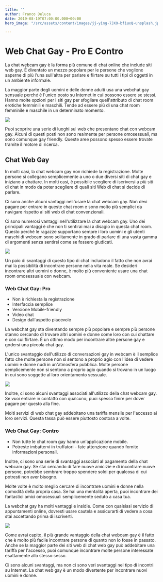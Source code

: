 ```yaml
---
title: ''
author: Franco Deluca
date: 2019-08-19T07:00:00.000+00:00
hero_image: "/src/assets/content/images/jj-ying-7JX0-bfiuxQ-unsplash.jpg"

---
```

# **Web Chat Gay - Pro E Contro**

La chat webcam gay è la forma più comune di chat online che include siti web gay. È diventato un mezzo popolare per le persone che vogliono saperne di più l'una sull'altra per parlare e flirtare su tutti i tipi di oggetti in un ambiente informale.

La maggior parte degli uomini e delle donne adulti usa una webchat gay sensuale perché è l'unico posto su Internet in cui possono essere se stessi. Hanno molte opzioni per i siti gay per sfogliare quell'attributo di chat room erotiche femminili e maschili. Tende ad essere più di una chat room femminile e maschile in un determinato momento.

![](/src/assets/content/images/tumblr_90d9a82f343bc16fac33eceb88cf88b2_5550fc81_640.jpg)

Puoi scoprire una serie di luoghi sul web che presentano chat con webcam gay. Alcuni di questi posti non sono realmente per persone omosessuali, ma sono comunque gay friendly. Queste aree possono spesso essere trovate tramite il motore di ricerca.

## Chat Web Gay 

In molti casi, la chat webcam gay non richiede la registrazione. Molte persone si collegano semplicemente a uno o due diversi siti di chat gay e iniziano a chattare. In molti casi, è possibile scegliere di iscriversi a più siti di chat in modo da poter scegliere di quali siti Web di chat si decide di parlare.

Ci sono anche alcuni vantaggi nell'usare la chat webcam gay. Non devi pagare per entrare in queste chat room e sono molto più semplici da navigare rispetto ai siti web di chat convenzionali.

Ci sono numerosi vantaggi nell'utilizzare la chat webcam gay. Uno dei principali vantaggi è che non ti sentirai mai a disagio in questa chat room. Questo perché le ragazze supportano sempre i loro uomini e gli utenti maschi di webcam sono solitamente in grado di parlare di una vasta gamma di argomenti senza sentirsi come se fossero giudicati.

![](/src/assets/content/images/tumblr_b37e5624a048e4ffc29a0591cdf071d9_59701a8e_1280.jpg)

Un paio di svantaggi di questo tipo di chat includono il fatto che non avrai mai la possibilità di incontrare persone nella vita reale. Se desideri incontrare altri uomini o donne, è molto più conveniente usare una chat room omosessuale con webcam.

### Web Chat Gay: Pro

* Non è richiesta la registrazione
* Interfaccia semplice
* Versione Mobile-friendly
* Video chat
* Design dall'aspetto piacevole

La webchat gay sta diventando sempre più popolare e sempre più persone stanno cercando di trovare altri uomini e donne come loro con cui chattare e con cui flirtare. È un ottimo modo per incontrare altre persone gay e godersi una piccola chat gay.

L'unico svantaggio dell'utilizzo di conversazioni gay in webcam è il semplice fatto che molte persone non si sentono a proprio agio con l'idea di vedere uomini e donne nudi in un'atmosfera pubblica. Molte persone semplicemente non si sentono a proprio agio quando si trovano in un luogo in cui sono soggette al loro orientamento sessuale.

![](/src/assets/content/images/tumblr_41cabdafb9ff8f5e8635c16be50e0498_fbe8a1b4_1280.png)

Inoltre, ci sono alcuni svantaggi associati all'utilizzo della chat webcam gay. Se vuoi entrare in contatto con qualcuno, puoi spesso finire per dover pagare per questo alla fine.

Molti servizi di web chat gay addebitano una tariffa mensile per l'accesso ai loro servizi. Questa tassa può essere piuttosto costosa a volte.

### Web Chat Gay: Contro

* Non tutte le chat room gay hanno un'applicazione mobile.
* Potreste imbattervi in truffatori - fate attenzione quando fornite informazioni personali.

Inoltre, ci sono una serie di svantaggi associati al pagamento della chat webcam gay. Se stai cercando di fare nuove amicizie e di incontrare nuove persone, potrebbe sembrare troppo spendere soldi per qualcosa di cui potresti non aver bisogno.

Molte volte è molto meglio cercare di incontrare uomini e donne nella comodità della propria casa. Se hai una mentalità aperta, puoi incontrare dei fantastici amici omosessuali semplicemente seduto a casa tua.

La webchat gay ha molti vantaggi e insidie. Come con qualsiasi servizio di appuntamenti online, dovresti usare cautela e assicurarti di vedere a cosa stai accettando prima di iscriverti.

![](/src/assets/content/images/tumblr_5bc8d199322dba1df8bb9397f2ac1b0b_7b53e446_540.jpg)

Come avrai capito, il più grande vantaggio della chat webcam gay è il fatto che è molto più facile incontrare persone di quanto non lo fosse in passato. Anche se la maggior parte dei siti web di chat web gay può addebitare una tariffa per l'accesso, puoi comunque incontrare molte persone interessate esattamente allo stesso sesso.

Ci sono alcuni svantaggi, ma non ci sono veri svantaggi nel tipo di incontri su Internet. La chat web gay è un modo divertente per incontrare nuovi uomini e donne.